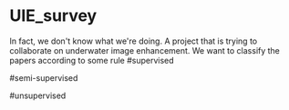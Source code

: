 # UIE_survey

In fact, we don't know what we're doing. A project that is trying to collaborate on underwater image enhancement.
We want to classify the papers according to some rule
#supervised

#semi-supervised

#unsupervised
